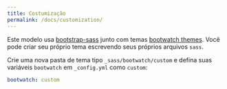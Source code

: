 ```yaml
---
title: Costumização
permalink: /docs/customization/
---
```


Este modelo usa [bootstrap-sass](https://github.com/twbs/bootstrap-sass) junto com temas [bootwatch themes](https://bootswatch.com/3). Você pode criar seu próprio tema escrevendo seus próprios arquivos `sass`.

Crie uma nova pasta de tema tipo `_sass/bootwatch/custom` e defina suas variáveis `bootwatch` em `_config.yml` como `custom`:

```yaml
bootwatch: custom
```
